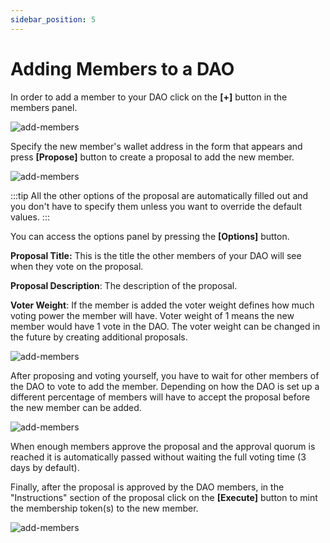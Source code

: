 ```yaml
---
sidebar_position: 5
---
```




# Adding Members to a DAO

In order to add a member to your DAO click on the **[+]** button in the members panel.

![add-members](/img/DAO-add-members/capture.png)

Specify the new member's wallet address in the form that appears and press **[Propose]** button to create a proposal to add the new member.

![add-members](/img/DAO-add-members/capture2.png)

:::tip
All the other options of the proposal are automatically filled out and you don't have to specify them unless you want to override the default values.
:::


You can  access the options panel by pressing the **[Options]** button.  

**Proposal Title:** This is the title the other members of your DAO will see when they vote on the proposal.

**Proposal Description**: The description of the proposal. 

**Voter Weight**: If the member is added the voter weight defines how much voting power the member will have. Voter weight of 1 means the new member would have 1 vote in the DAO. The voter weight can be changed in the future by creating additional proposals.

![add-members](/img/DAO-add-members/better_capture.png)

After proposing and voting yourself, you have to wait for other members of the DAO to vote to add the member. Depending on how the DAO is set up a different percentage of members will have to accept the proposal before the new member can be added.

![add-members](/img/DAO-add-members/capture4.png)

When enough members approve the proposal and the approval quorum is reached it is automatically passed without waiting the full voting time (3 days by default). 

Finally, after the proposal is approved by the DAO members, in the "Instructions" section of the proposal click on the **[Execute]** button to mint the membership token(s) to the new member.

![add-members](/img/DAO-add-members/capture5.png)
